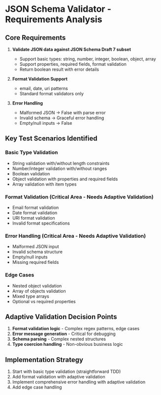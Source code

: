 # JSON Schema Validator - Requirements Analysis

## Core Requirements
1. **Validate JSON data against JSON Schema Draft 7 subset**
   - Support basic types: string, number, integer, boolean, object, array
   - Support properties, required fields, format validation
   - Return boolean result with error details

2. **Format Validation Support**
   - email, date, uri patterns
   - Standard format validators only

3. **Error Handling**
   - Malformed JSON → False with parse error
   - Invalid schema → Graceful error handling
   - Empty/null inputs → False

## Key Test Scenarios Identified

### Basic Type Validation
- String validation with/without length constraints
- Number/integer validation with/without ranges
- Boolean validation
- Object validation with properties and required fields
- Array validation with item types

### Format Validation (Critical Area - Needs Adaptive Validation)
- Email format validation
- Date format validation
- URI format validation
- Invalid format specifications

### Error Handling (Critical Area - Needs Adaptive Validation)
- Malformed JSON input
- Invalid schema structure
- Empty/null inputs
- Missing required fields

### Edge Cases
- Nested object validation
- Array of objects validation
- Mixed type arrays
- Optional vs required properties

## Adaptive Validation Decision Points
1. **Format validation logic** - Complex regex patterns, edge cases
2. **Error message generation** - Critical for debugging
3. **Schema parsing** - Complex nested structures
4. **Type coercion handling** - Non-obvious business logic

## Implementation Strategy
1. Start with basic type validation (straightforward TDD)
2. Add format validation with adaptive validation
3. Implement comprehensive error handling with adaptive validation
4. Add edge case handling